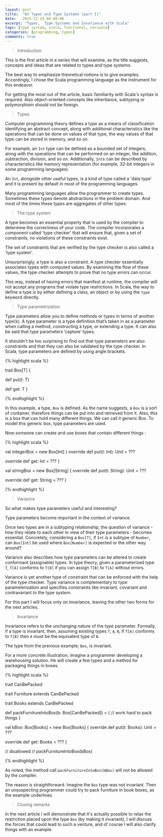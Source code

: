 ```yaml
---
layout: post
title:  "On Types and Type Systems (part I)"
date:   2015-12-25 00:00:00
excerpt: "Types,  Type Systems and Invariance with Scala"
tags: [type system, scala, functional, variance]
categories: [programming, types]
comments: true
---
```


> Introduction

This is the first article in a series that will examine, as the title suggests,
concepts and ideas that are related to types and type systems.

The best way to emphasize theoretical notions is to give examples.
Accordingly, I chose the Scala programming language as the instrument for this
endeavor.

For getting the most out of the article, basic familiarity with Scala's syntax
is required. Also object-oriented concepts like inheritance, subtyping or
polymorphism should not be foreign.

> Types

Computer programming theory defines a type as a means of classification identifying
an abstract concept, along with additional characteristics like the operations that
can be done on values of that type, the way values of that type can be stored in
memory, and so on.

For example, an `Int` type can be defined as a bounded set of integers, along
with the operations that can be performed on an integer, like addition,
subtraction, division, and so on. Additionally, `Int`s can be described by
characteristics like memory representation (for example, 32-bit integers in some
programming languages).

An `Int`, alongside other useful types, is a kind of type called a 'data type'
and it is present by default in most of the programming languages.

Many programming languages allow the programmer to create types. Sometimes these
types denote abstractions in the problem domain. And most of the times these
types are aggregates of other types.

> The type system

A type becomes an essential property that is used by the compiler to determine
the correctness of your code.
The compiler incorporates a component called 'type checker' that will ensure
that, given a set of constraints, no violations of these constraints exist.

The set of constraints that are verified by the type checker is also called a
'type system'.

Unsurprisingly, a type is also a constraint. A type checker essentially
associates types with computed values. By examining the flow of these values, the
type checker attempts to prove that no type errors can occur.

This way, instead of having errors that manifest at runtime, the
compiler will not accept any programs that violate type restrictions. In Scala,
the way to define a type is by either defining a class, an object or by using
the `type` keyword directly.

> Type parametrization

Type parameters allow you to define methods or types in terms of another type(s).
A type parameter is a type definition that’s taken in as a parameter when
calling a method, constructing a type, or extending a type. It can also be said
that type parameters ‘capture’ types.

It shouldn't be too surprising to find out that type parameters are also
constraints and that they can also be validated by the type checker. In Scala,
type parameters are defined by using angle brackets.

{% highlight scala %}

trait Box[T] {

  def put(t: T)

  def get: T
}

{% endhighlight %}

In this example, a type, `Box` is defined. As the name suggests, a
`Box` is a sort of container, therefore things can be put into and retrieved from
it. Also, this is a box that can hold many different things. We can call it
generic Box. To model this generic box, type parameters are used.

Now someone can create and use boxes that contain different things :

{% highlight scala %}

val integerBox = new Box[Int] {
  override def put(t: Int): Unit = ???

  override def get: Int = ???
}

val stringBox = new Box[String] {
  override def put(t: String): Unit = ???

  override def get: String = ???
}

{% endhighlight %}

> Variance

So what makes type parameters useful and interesting?

Type parameters become important in the context of variance.

Once two types are in a subtyping relationship, the question of variance - how
they relate to each other in view of their type parameters - becomes essential.
Concretely, considering a `Box[T]`, if `Int` is a subtype of `Number`, can
`Box[Int]` be used where `Box[Number]` is expected or the other way around?

Variance also describes how type parameters can be altered to create conformant
(assignable) types. In type theory, given a parameterized type `T`, `T[A]`
conforms to `T[B]` if you can assign `T[B]` to `T[A]` without errors.

Variance is yet another type of constraint that can be enforced with the help
of the type checker. Type variance is complementary to type parameterization and
specifies constraints like invariant, covariant and contravariant to the type
system.

For this part I will focus only on invariance, leaving the other two forms for
the next articles.

> Invariance

Invariance refers to the unchanging nature of the type parameter.
Formally, if a type is invariant, then, assuming existing types `T`, `A`, `B`,
if `T[A]` conforms to `T[B]` then `A` must be the equivalent type of `B`.

The type from the previous example, `Box`, is invariant.

For a more concrete illustration, imagine a programmer developing a warehousing
solution. He will create a few types and a method for packaging things in boxes.

{% highlight scala %}

trait CanBePacked

trait Furniture extends CanBePacked

trait Books extends CanBePacked

def packFurnitureIntoBox(b: Box[CanBePacked]) = {
  // work hard to pack things
}

val bBox: Box[Books] = new Box[Books] {
  override def put(t: Books): Unit = ???

  override def get: Books = ???
}

// disallowed
// packFurnitureIntoBox(bBox)

{% endhighlight %}

As noted, the method call `packFurnitureIntoBox(bBox)` will not be allowed by
the compiler.

The reason is straightforward. Imagine the `Box` type was not invariant. Then an
unsuspecting programmer could try to pack furniture in book boxes, as the example
underlines.

> Closing remarks

In the next article I will demonstrate that it's actually possible to relax the
restriction placed upon the type `Box` (by making it invariant), I will discuss
the forces that could lead to such a venture, and of course I will also
clarify things with an example.
